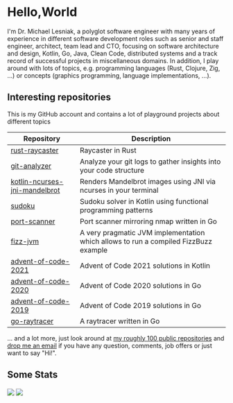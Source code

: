 # Hello,World

I'm Dr. Michael Lesniak, a polyglot software engineer with many years of experience in different software development roles such as senior and staff engineer, architect, team lead and CTO, focusing on software architecture and design, Kotlin, Go, Java, Clean Code, distributed systems and a track record of successful projects in miscellaneous domains. In addition, I play around with lots of topics, e.g. programming languages (Rust, Clojure, Zig, ...) or concepts (graphics programming, language implementations, ...).

## Interesting repositories

This is my GitHub account and contains a lot of playground projects about different topics

| Repository                                                                                 | Description                                                                         |
|--------------------------------------------------------------------------------------------|-------------------------------------------------------------------------------------|
| [rust-raycaster](https://github.com/mlesniak/rust-raycaster)                               | Raycaster in Rust                                                                   |
| [git-analyzer](https://github.com/mlesniak/git-analyzer)                                   | Analyze your git logs to gather insights into your code structure                   |
| [kotlin-ncurses-jni-mandelbrot](https://github.com/mlesniak/kotlin-ncurses-jni-mandelbrot) | Renders Mandelbrot images using JNI via ncurses in your terminal                    |
| [sudoku](https://github.com/mlesniak/sudoku)                                               | Sudoku solver in Kotlin using functional programming patterns                       |
| [port-scanner](https://github.com/mlesniak/port-scanner)                                   | Port scanner mirroring nmap written in Go                                           |
| [fizz-jvm](https://github.com/mlesniak/fizz-jvm)                                           | A very pragmatic JVM implementation which allows to run a compiled FizzBuzz example |
| [advent-of-code-2021](https://github.com/mlesniak/advent-of-code-2021)                     | Advent of Code 2021 solutions in Kotlin                                             |      
| [advent-of-code-2020](https://github.com/mlesniak/advent-of-code-2020)                     | Advent of Code 2020 solutions in Go                                                 |
| [advent-of-code-2019](https://github.com/mlesniak/advent-of-code-2019)                     | Advent of Code 2019 solutions in Go                                                 |
| [go-raytracer](https://github.com/mlesniak/go-raytracer)                                   | A raytracer written in Go                                                           |

... and a lot more, just look around at [my roughly 100 public repositories](https://github.com/mlesniak?tab=repositories) and [drop me an email](mailto:mail@mlesniak.com) if you have any question, comments, job offers or just want to say "Hi!". 

## Some Stats

<div>
<img align="center" src="https://github-readme-stats.vercel.app/api/top-langs/?username=mlesniak" />
<img align="center" src="https://github-readme-stats.vercel.app/api?username=mlesniak&show_icons=true&line_height=27&count_private=true"/>
</div>

